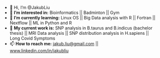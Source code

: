 - 👋 Hi, I’m @JakubLiu
- 👀 **I’m interested in:**  Bioinformatics  ||  Badminton  ||  Gym
- 🌱 **I’m currently learning:**   Linux OS  ||  Big Data analysis with R  ||  Fortran ||  Nextflow  ||  ML in Python and R
- 🌱 **My current work is:**   SNP analysis in B.taurus and B.indicus (bachelor thesis)  ||  MRI Data analysis  ||  SNP distribution analysis in H.sapiens  ||  Long Covid Symptoms
- 📫 **How to reach me:**  jakub.liu@gmail.com  ||  www.linkedin.com/in/jakubliu

<!---
JakubLiu/JakubLiu is a ✨ special ✨ repository because its `README.md` (this file) appears on your GitHub profile.
You can click the Preview link to take a look at your changes.
--->
